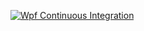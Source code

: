 [![Wpf Continuous Integration](https://github.com/NetDefender/WpfAppDeploy/actions/workflows/CI.yml/badge.svg)](https://github.com/NetDefender/WpfAppDeploy/actions/workflows/CI.yml)
